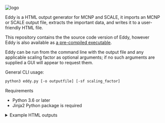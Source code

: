 ![logo](https://cerberusnuclear.com/wp-content/uploads/2020/10/EddyLinkedin.jpg)

Eddy is a HTML output generator for MCNP and SCALE, it imports an MCNP or SCALE output file, extracts the important data, and writes it to a user-friendly HTML file.

This repository contains the the source code version of Eddy, however Eddy is also available as [a pre-compiled executable](https://github.com/Cerberus-Nuclear/Eddy).

Eddy can be run from the command line with the output file and any applicable scaling factor as optional arguments; if no such arguments are supplied a GUI will appear to request them.

General CLI usage: 
```bash
python3 eddy.py [-o outputfile] [-sf scaling_factor]
```

Requirements
- Python 3.6 or later 
- Jinja2 Python package is required

<details>
  <summary>Example HTML outputs</summary>
  <img src="https://cerberusnuclear.com/wp-content/uploads/2020/10/eddy-screen-shot-2.jpg" name="image-name">
  <img src="https://cerberusnuclear.com/wp-content/uploads/2020/10/Results_Summary-1.jpg" name="image-name">
  <img src="https://cerberusnuclear.com/wp-content/uploads/2020/10/Results_Stats-1.jpg" name="image-name">
  <img src="https://cerberusnuclear.com/wp-content/uploads/2020/10/WarningsComments.jpg" name="image-name">
  <img src="https://cerberusnuclear.com/wp-content/uploads/2020/10/particles-1.jpg" name="image-name">
</details>
